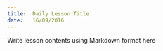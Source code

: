 ```yaml
---
title:  Daily Lesson Title
date:   16/09/2016
---
```


Write lesson contents using Markdown format here